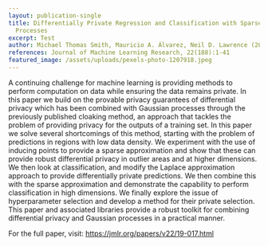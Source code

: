 ```yaml
---
layout: publication-single
title: Differentially Private Regression and Classification with Sparse Gaussian
  Processes
excerpt: Test
author: Michael Thomas Smith, Mauricio A. Álvarez, Neil D. Lawrence (2021)
references: Journal of Machine Learning Research, 22(188):1-41
featured_image: /assets/uploads/pexels-photo-1207918.jpeg
---
```

A continuing challenge for machine learning is providing methods to perform computation on data while ensuring the data remains private. In this paper we build on the provable privacy guarantees of differential privacy which has been combined with Gaussian processes through the previously published cloaking method, an approach that tackles the problem of providing privacy for the outputs of a training set. In this paper we solve several shortcomings of this method, starting with the problem of predictions in regions with low data density. We experiment with the use of inducing points to provide a sparse approximation and show that these can provide robust differential privacy in outlier areas and at higher dimensions. We then look at classification, and modify the Laplace approximation approach to provide differentially private predictions. We then combine this with the sparse approximation and demonstrate the capability to perform classification in high dimensions. We finally explore the issue of hyperparameter selection and develop a method for their private selection. This paper and associated libraries provide a robust toolkit for combining differential privacy and Gaussian processes in a practical manner.

For the full paper, visit: https://jmlr.org/papers/v22/19-017.html